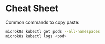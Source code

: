 # Cheat Sheet
Common commands to copy paste:
```bash
microk8s kubectl get pods --all-namespaces
microk8s kubectl logs <pod>
```
